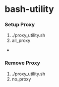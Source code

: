 # bash-utility

### Setup Proxy
1. ./proxy_utility.sh
2. all_proxy
- 
### Remove Proxy
1. ./proxy_utility.sh
2. no_proxy
